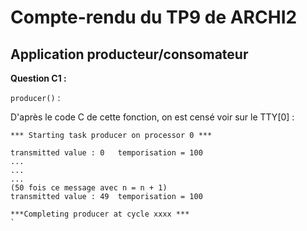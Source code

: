 # Compte-rendu du TP9 de ARCHI2

## Application producteur/consomateur

__Question C1 :__

`producer()` :

D'après le code C de cette fonction, on est censé voir sur le TTY[0] :

```
*** Starting task producer on processor 0 ***

transmitted value : 0	temporisation = 100
...
...
...
(50 fois ce message avec n = n + 1)
transmitted value : 49	temporisation = 100

***Completing producer at cycle xxxx ***
`



